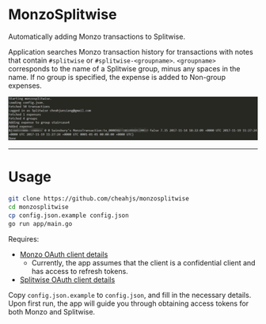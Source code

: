 # MonzoSplitwise
Automatically adding Monzo transactions to Splitwise.

Application searches Monzo transaction history for transactions with notes that contain `#splitwise` or `#splitwise-<groupname>`. `<groupname>` corresponds to the name of a Splitwise group, minus any spaces in the name. If no group is specified, the expense is added to Non-group expenses.

![Screenshot](assets/screenshot.png)

---

# Usage

```bash
git clone https://github.com/cheahjs/monzosplitwise
cd monzosplitwise
cp config.json.example config.json
go run app/main.go
```

Requires:

* [Monzo OAuth client details](https://developers.monzo.com/apps)
  * Currently, the app assumes that the client is a confidential client and has access to refresh tokens.
* [Splitwise OAuth client details](https://secure.splitwise.com/oauth_clients)

Copy `config.json.example` to `config.json`, and fill in the necessary details. Upon first run, the app will guide you through obtaining access tokens for both Monzo and Splitwise.